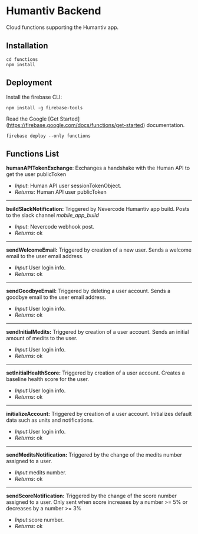 # Humantiv Backend

Cloud functions supporting the Humantiv app.

## Installation

```
cd functions
npm install
```
## Deployment
Install the firebase CLI:
```
npm install -g firebase-tools
```
Read the Google \[Get Started\](https://firebase.google.com/docs/functions/get-started) documentation.
```
firebase deploy --only functions
```

## Functions List
**humanAPITokenExchange**:
Exchanges a handshake with the Human API to get the user publicToken
-  *Input*: Human API user sessionTokenObject.
-  *Returns*: Human API user publicToken
---
**buildSlackNotification:**
Triggered by Nevercode Humantiv app build. Posts to the slack channel *mobile_app_build*
-  *Input*: Nevercode webhook post.
-  *Returns*: ok
---
**sendWelcomeEmail:**
Triggered by creation of a new user. Sends a welcome email to the user email address.
-  *Input*:User login info.
-  *Returns*: ok
---
**sendGoodbyeEmail:**
Triggered by deleting a user account. Sends a goodbye email to the user email address.
-  *Input*:User login info.
-  *Returns*: ok
---
**sendInitialMedits:**
Triggered by creation of a user account. Sends an initial amount of medits to the user.
-  *Input*:User login info.
-  *Returns*: ok
---
**setInitialHealthScore:**
Triggered by creation of a user account. Creates a baseline health score for the user.
-  *Input*:User login info.
-  *Returns*: ok
---
**initializeAccount:**
Triggered by creation of a user account. Initializes default data such as units and notifications.
-  *Input*:User login info.
-  *Returns*: ok
---
**sendMeditsNotification:**
Triggered by the change of the medits number assigned to a user.
-  *Input*:medits number.
-  *Returns*: ok
---
**sendScoreNotification:**
Triggered by the change of the score number assigned to a user. Only sent when score increases by a number >= 5% or decreases by a number >= 3%
-  *Input*:score number.
-  *Returns*: ok